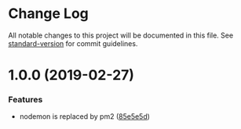 # Change Log

All notable changes to this project will be documented in this file. See [standard-version](https://github.com/conventional-changelog/standard-version) for commit guidelines.

# 1.0.0 (2019-02-27)


### Features

* nodemon is replaced by pm2 ([85e5e5d](https://github.com/youngluo/nestjs-boilerplate/commit/85e5e5d))
